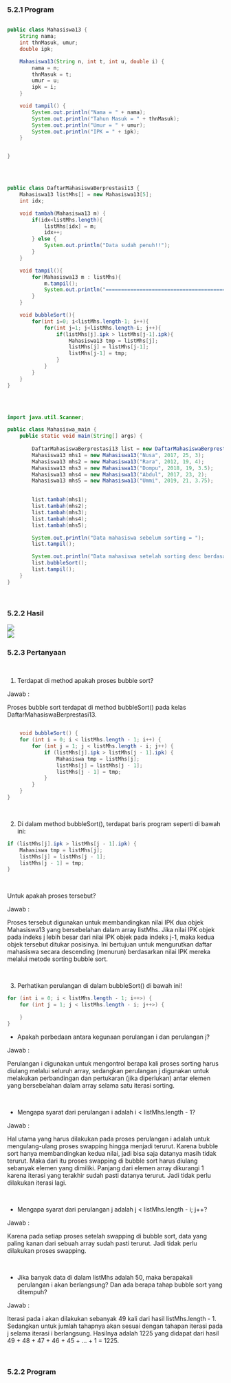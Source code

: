 ### 5.2.1 Program

```java

public class Mahasiswa13 {
    String nama;
    int thnMasuk, umur;
    double ipk;

    Mahasiswa13(String n, int t, int u, double i) {
        nama = n;
        thnMasuk = t;
        umur = u;
        ipk = i;
    }

    void tampil() {
        System.out.println("Nama = " + nama);
        System.out.println("Tahun Masuk = " + thnMasuk);
        System.out.println("Umur = " + umur);
        System.out.println("IPK = " + ipk);
    }


}


```

<br>

```java

public class DaftarMahasiswaBerprestasi13 {
    Mahasiswa13 listMhs[] = new Mahasiswa13[5];
    int idx;

    void tambah(Mahasiswa13 m) {
        if(idx<listMhs.length){
            listMhs[idx] = m;
            idx++;
        } else {
            System.out.println("Data sudah penuh!!");
        }
    }

    void tampil(){
        for(Mahasiswa13 m : listMhs){
            m.tampil();
            System.out.println("================================================================");
        }
    }

    void bubbleSort(){
        for(int i=0; i<listMhs.length-1; i++){
            for(int j=1; j<listMhs.length-i; j++){
                if(listMhs[j].ipk > listMhs[j-1].ipk){
                    Mahasiswa13 tmp = listMhs[j];
                    listMhs[j] = listMhs[j-1];
                    listMhs[j-1] = tmp;
                }
            }
        }
    }
}


```

<br>

```java

import java.util.Scanner;

public class Mahasiswa_main {
    public static void main(String[] args) {
        
        DaftarMahasiswaBerprestasi13 list = new DaftarMahasiswaBerprestasi13();
        Mahasiswa13 mhs1 = new Mahasiswa13("Nusa", 2017, 25, 3);
        Mahasiswa13 mhs2 = new Mahasiswa13("Rara", 2012, 19, 4);
        Mahasiswa13 mhs3 = new Mahasiswa13("Dompu", 2018, 19, 3.5);
        Mahasiswa13 mhs4 = new Mahasiswa13("Abdul", 2017, 23, 2);
        Mahasiswa13 mhs5 = new Mahasiswa13("Ummi", 2019, 21, 3.75);

        
        list.tambah(mhs1);
        list.tambah(mhs2);
        list.tambah(mhs3);
        list.tambah(mhs4);
        list.tambah(mhs5);

        System.out.println("Data mahasiswa sebelum sorting = ");
        list.tampil();

        System.out.println("Data mahasiswa setelah sorting desc berdasarkan IPK (BUBBLE SORT)");
        list.bubbleSort();
        list.tampil();
    }
}


```

<br>

### 5.2.2 Hasil

<img src="./img/image.png">

<br>

<img src="./img/image_2.png">

<br>

### 5.2.3 Pertanyaan

<br>

1. Terdapat di method apakah proses bubble sort?<br>

Jawab :

Proses bubble sort terdapat di method bubbleSort() pada kelas DaftarMahasiswaBerprestasi13.<br>

```java

    void bubbleSort() {
    for (int i = 0; i < listMhs.length - 1; i++) {
        for (int j = 1; j < listMhs.length - i; j++) {
            if (listMhs[j].ipk > listMhs[j - 1].ipk) {
                Mahasiswa tmp = listMhs[j];
                listMhs[j] = listMhs[j - 1];
                listMhs[j - 1] = tmp;
            }
        }
    }
}

```

<br>

2. Di dalam method bubbleSort(), terdapat baris program seperti di bawah ini:<br>

```java
if (listMhs[j].ipk > listMhs[j - 1].ipk) {
    Mahasiswa tmp = listMhs[j];
    listMhs[j] = listMhs[j - 1];
    listMhs[j - 1] = tmp;
}
```

<br>

Untuk apakah proses tersebut?<br>

Jawab :

Proses tersebut digunakan untuk membandingkan nilai IPK dua objek Mahasiswa13 yang bersebelahan dalam array listMhs. Jika nilai IPK objek pada indeks j lebih besar dari nilai IPK objek pada indeks j-1, maka kedua objek tersebut ditukar posisinya. Ini bertujuan untuk mengurutkan daftar mahasiswa secara descending (menurun) berdasarkan nilai IPK mereka melalui metode sorting bubble sort.

<br>

3. Perhatikan perulangan di dalam bubbleSort() di bawah ini!<br>

```java
for (int i = 0; i < listMhs.length - 1; i++>) {
    for (int j = 1; j < listMhs.length - i; j++>) {

    }
}
```
- Apakah perbedaan antara kegunaan perulangan i dan perulangan j?

Jawab : 

Perulangan i digunakan untuk mengontrol berapa kali proses sorting harus diulang melalui seluruh array, sedangkan perulangan j digunakan untuk melakukan perbandingan dan pertukaran (jika diperlukan) antar elemen yang bersebelahan dalam array selama satu iterasi sorting.

<br>

- Mengapa syarat dari perulangan i adalah i < listMhs.length - 1?

Jawab :

Hal utama yang harus dilakukan pada proses perulangan i adalah untuk mengulang-ulang proses swapping hingga menjadi terurut. Karena bubble sort hanya membandingkan kedua nilai, jadi bisa saja datanya masih tidak terurut. Maka dari itu proses swapping di bubble sort harus diulang sebanyak elemen yang dimiliki. Panjang dari elemen array dikurangi 1 karena iterasi yang terakhir sudah pasti datanya terurut. Jadi tidak perlu dilakukan iterasi lagi.

<br>

- Mengapa syarat dari perulangan j adalah j < listMhs.length - i; j++?

Jawab :

Karena pada setiap proses setelah swapping di bubble sort, data yang paling kanan dari sebuah array sudah pasti terurut. Jadi tidak perlu dilakukan proses swapping.

<br>

- Jika banyak data di dalam listMhs adalah 50, maka berapakali perulangan i akan berlangsung? Dan ada berapa tahap bubble sort yang ditempuh?

Jawab :

Iterasi pada i akan dilakukan sebanyak 49 kali dari hasil listMhs.length - 1. Sedangkan untuk jumlah tahapnya akan sesuai dengan tahapan iterasi pada j selama iterasi i berlangsung. Hasilnya adalah 1225 yang didapat dari hasil 49 + 48 + 47 + 46 + 45 + ... + 1 = 1225.

<br>

### 5.2.2 Program
